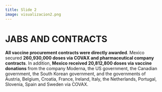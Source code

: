 ```yaml
---
title: Slide 2
image: visualizacion2.png
---
```


# JABS AND CONTRACTS

**All vaccine procurement contracts were directly awarded**. Mexico secured **260,930,000 doses via COVAX and pharmaceutical company contracts**. In addition, **Mexico received 20,812,800 doses via vaccine donations** from the company Moderna, the US government, the Canadian government, the South Korean government, and the governments of Austria, Belgium, Croatia, France, Ireland, Italy, the Netherlands, Portugal, Slovenia, Spain and Sweden via COVAX.
